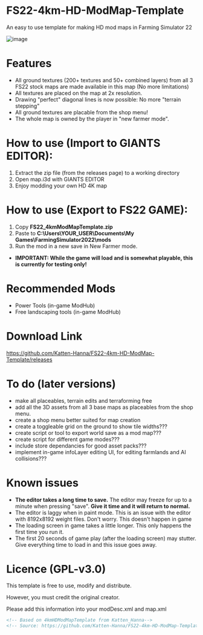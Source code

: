 # FS22-4km-HD-ModMap-Template
An easy to use template for making HD mod maps in Farming Simulator 22


![image](https://user-images.githubusercontent.com/57491165/159485626-c4256557-1e9b-4768-b31a-906b8001b9f7.png)

# Features
- All ground textures (200+ textures and 50+ combined layers) from all 3 FS22 stock maps are made available in this map (No more limitations)
- All textures are placed on the map at 2x resolution.
- Drawing "perfect" diagonal lines is now possible: No more "terrain stepping"
- All ground textures are placable from the shop menu!
- The whole map is owned by the player in "new farmer mode".

# How to use (Import to GIANTS EDITOR):
1. Extract the zip file (from the releases page) to a working directory
2. Open map.i3d with GIANTS EDITOR
3. Enjoy modding your own HD 4K map

# How to use (Export to FS22 GAME):
1. Copy **FS22_4kmModMapTemplate.zip**
2. Paste to **C:\Users\YOUR_USER\Documents\My Games\FarmingSimulator2022\mods**
3. Run the mod in a new save in New Farmer mode. 

- **IMPORTANT: While the game will load and is somewhat playable, this is currently for testing only!**

  
# Recommended Mods
- Power Tools (in-game ModHub)
- Free landscaping tools (in-game ModHub)
   
# Download Link
   
https://github.com/Katten-Hanna/FS22-4km-HD-ModMap-Template/releases
  
# To do (later versions)
- make all placeables, terrain edits and terraforming free 
- add all the 3D assets from all 3 base maps as placeables from the shop menu.
- create a shop menu better suited for map creation
- create a toggleable grid on the ground to show tile widths???
- create script or tool to export world save as a mod map???
- create script for different game modes???
- include store dependancies for good asset packs???
- implement in-game infoLayer editing UI, for editing farmlands and AI collisions???



# Known issues
- **The editor takes a long time to save.** The editor may freeze for up to a minute when pressing "save". **Give it time and it will return to normal.**
- The editor is laggy when in paint mode. This is an issue with the editor with 8192x8192 weight files. Don't worry. This doesn't happen in game
- The loading screen in game takes a little longer. This only happens the first time you run it.
- The first 20 seconds of game play (after the loading screen) may stutter. Give everything time to load in and this issue goes away.



# Licence (GPL-v3.0)
This template is free to use, modify and distribute.

However, you must credit the original creator.

Please add this information into your modDesc.xml and map.xml
```xml
<!-- Based on 4kmHDModMapTemplate from Katten_Hanna-->
<!-- Source: https://github.com/Katten-Hanna/FS22-4km-HD-ModMap-Template -->
```




